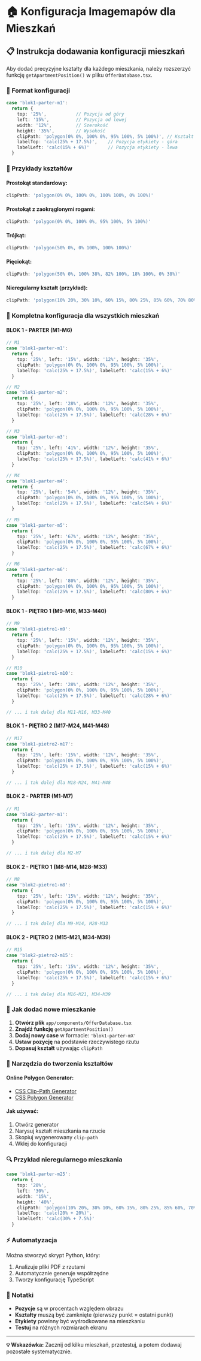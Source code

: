 # 🏠 Konfiguracja Imagemapów dla Mieszkań

## 📋 Instrukcja dodawania konfiguracji mieszkań

Aby dodać precyzyjne kształty dla każdego mieszkania, należy rozszerzyć funkcję `getApartmentPosition()` w pliku `OfferDatabase.tsx`.

### 🔧 Format konfiguracji

```typescript
case 'blok1-parter-m1':
  return {
    top: '25%',           // Pozycja od góry
    left: '15%',          // Pozycja od lewej
    width: '12%',         // Szerokość
    height: '35%',        // Wysokość
    clipPath: 'polygon(0% 0%, 100% 0%, 95% 100%, 5% 100%)', // Kształt
    labelTop: 'calc(25% + 17.5%)',    // Pozycja etykiety - góra
    labelLeft: 'calc(15% + 6%)'       // Pozycja etykiety - lewa
  }
```

### 📐 Przykłady kształtów

#### Prostokąt standardowy:
```typescript
clipPath: 'polygon(0% 0%, 100% 0%, 100% 100%, 0% 100%)'
```

#### Prostokąt z zaokrąglonymi rogami:
```typescript
clipPath: 'polygon(0% 0%, 100% 0%, 95% 100%, 5% 100%)'
```

#### Trójkąt:
```typescript
clipPath: 'polygon(50% 0%, 0% 100%, 100% 100%)'
```

#### Pięciokąt:
```typescript
clipPath: 'polygon(50% 0%, 100% 38%, 82% 100%, 18% 100%, 0% 38%)'
```

#### Nieregularny kształt (przykład):
```typescript
clipPath: 'polygon(10% 20%, 30% 10%, 60% 15%, 80% 25%, 85% 60%, 70% 80%, 40% 85%, 15% 70%, 5% 50%)'
```

### 🏢 Kompletna konfiguracja dla wszystkich mieszkań

#### BLOK 1 - PARTER (M1-M6)
```typescript
// M1
case 'blok1-parter-m1':
  return {
    top: '25%', left: '15%', width: '12%', height: '35%',
    clipPath: 'polygon(0% 0%, 100% 0%, 95% 100%, 5% 100%)',
    labelTop: 'calc(25% + 17.5%)', labelLeft: 'calc(15% + 6%)'
  }

// M2
case 'blok1-parter-m2':
  return {
    top: '25%', left: '28%', width: '12%', height: '35%',
    clipPath: 'polygon(0% 0%, 100% 0%, 95% 100%, 5% 100%)',
    labelTop: 'calc(25% + 17.5%)', labelLeft: 'calc(28% + 6%)'
  }

// M3
case 'blok1-parter-m3':
  return {
    top: '25%', left: '41%', width: '12%', height: '35%',
    clipPath: 'polygon(0% 0%, 100% 0%, 95% 100%, 5% 100%)',
    labelTop: 'calc(25% + 17.5%)', labelLeft: 'calc(41% + 6%)'
  }

// M4
case 'blok1-parter-m4':
  return {
    top: '25%', left: '54%', width: '12%', height: '35%',
    clipPath: 'polygon(0% 0%, 100% 0%, 95% 100%, 5% 100%)',
    labelTop: 'calc(25% + 17.5%)', labelLeft: 'calc(54% + 6%)'
  }

// M5
case 'blok1-parter-m5':
  return {
    top: '25%', left: '67%', width: '12%', height: '35%',
    clipPath: 'polygon(0% 0%, 100% 0%, 95% 100%, 5% 100%)',
    labelTop: 'calc(25% + 17.5%)', labelLeft: 'calc(67% + 6%)'
  }

// M6
case 'blok1-parter-m6':
  return {
    top: '25%', left: '80%', width: '12%', height: '35%',
    clipPath: 'polygon(0% 0%, 100% 0%, 95% 100%, 5% 100%)',
    labelTop: 'calc(25% + 17.5%)', labelLeft: 'calc(80% + 6%)'
  }
```

#### BLOK 1 - PIĘTRO 1 (M9-M16, M33-M40)
```typescript
// M9
case 'blok1-pietro1-m9':
  return {
    top: '25%', left: '15%', width: '12%', height: '35%',
    clipPath: 'polygon(0% 0%, 100% 0%, 95% 100%, 5% 100%)',
    labelTop: 'calc(25% + 17.5%)', labelLeft: 'calc(15% + 6%)'
  }

// M10
case 'blok1-pietro1-m10':
  return {
    top: '25%', left: '28%', width: '12%', height: '35%',
    clipPath: 'polygon(0% 0%, 100% 0%, 95% 100%, 5% 100%)',
    labelTop: 'calc(25% + 17.5%)', labelLeft: 'calc(28% + 6%)'
  }

// ... i tak dalej dla M11-M16, M33-M40
```

#### BLOK 1 - PIĘTRO 2 (M17-M24, M41-M48)
```typescript
// M17
case 'blok1-pietro2-m17':
  return {
    top: '25%', left: '15%', width: '12%', height: '35%',
    clipPath: 'polygon(0% 0%, 100% 0%, 95% 100%, 5% 100%)',
    labelTop: 'calc(25% + 17.5%)', labelLeft: 'calc(15% + 6%)'
  }

// ... i tak dalej dla M18-M24, M41-M48
```

#### BLOK 2 - PARTER (M1-M7)
```typescript
// M1
case 'blok2-parter-m1':
  return {
    top: '25%', left: '15%', width: '12%', height: '35%',
    clipPath: 'polygon(0% 0%, 100% 0%, 95% 100%, 5% 100%)',
    labelTop: 'calc(25% + 17.5%)', labelLeft: 'calc(15% + 6%)'
  }

// ... i tak dalej dla M2-M7
```

#### BLOK 2 - PIĘTRO 1 (M8-M14, M28-M33)
```typescript
// M8
case 'blok2-pietro1-m8':
  return {
    top: '25%', left: '15%', width: '12%', height: '35%',
    clipPath: 'polygon(0% 0%, 100% 0%, 95% 100%, 5% 100%)',
    labelTop: 'calc(25% + 17.5%)', labelLeft: 'calc(15% + 6%)'
  }

// ... i tak dalej dla M9-M14, M28-M33
```

#### BLOK 2 - PIĘTRO 2 (M15-M21, M34-M39)
```typescript
// M15
case 'blok2-pietro2-m15':
  return {
    top: '25%', left: '15%', width: '12%', height: '35%',
    clipPath: 'polygon(0% 0%, 100% 0%, 95% 100%, 5% 100%)',
    labelTop: 'calc(25% + 17.5%)', labelLeft: 'calc(15% + 6%)'
  }

// ... i tak dalej dla M16-M21, M34-M39
```

### 🎯 Jak dodać nowe mieszkanie

1. **Otwórz plik** `app/components/OfferDatabase.tsx`
2. **Znajdź funkcję** `getApartmentPosition()`
3. **Dodaj nowy case** w formacie: `'blok1-parter-mX'`
4. **Ustaw pozycję** na podstawie rzeczywistego rzutu
5. **Dopasuj kształt** używając `clipPath`

### 📏 Narzędzia do tworzenia kształtów

#### Online Polygon Generator:
- [CSS Clip-Path Generator](https://bennettfeely.com/clippy/)
- [CSS Polygon Generator](https://css-tricks.com/examples/ShapesOfCSS/)

#### Jak używać:
1. Otwórz generator
2. Narysuj kształt mieszkania na rzucie
3. Skopiuj wygenerowany `clip-path`
4. Wklej do konfiguracji

### 🔍 Przykład nieregularnego mieszkania

```typescript
case 'blok1-parter-m25':
  return {
    top: '20%',
    left: '30%',
    width: '15%',
    height: '40%',
    clipPath: 'polygon(10% 20%, 30% 10%, 60% 15%, 80% 25%, 85% 60%, 70% 80%, 40% 85%, 15% 70%, 5% 50%)',
    labelTop: 'calc(20% + 20%)',
    labelLeft: 'calc(30% + 7.5%)'
  }
```

### ⚡ Automatyzacja

Można stworzyć skrypt Python, który:
1. Analizuje pliki PDF z rzutami
2. Automatycznie generuje współrzędne
3. Tworzy konfigurację TypeScript

### 📝 Notatki

- **Pozycje** są w procentach względem obrazu
- **Kształty** muszą być zamknięte (pierwszy punkt = ostatni punkt)
- **Etykiety** powinny być wyśrodkowane na mieszkaniu
- **Testuj** na różnych rozmiarach ekranu

---

**💡 Wskazówka:** Zacznij od kilku mieszkań, przetestuj, a potem dodawaj pozostałe systematycznie.
